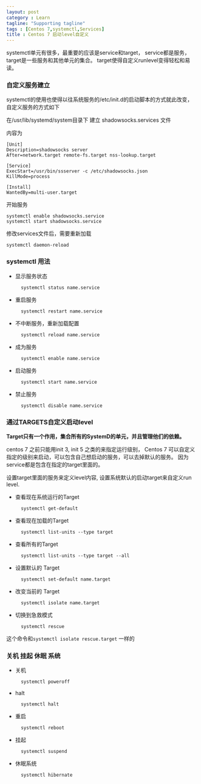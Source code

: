 ```yaml
---
layout: post
category : Learn
tagline: "Supporting tagline"
tags : [Centos 7,systemctl,Services]
title : Centos 7 启动level自定义
---
```


systemctl单元有很多，最重要的应该是service和target，
service都是服务，
target是一些服务和其他单元的集合。
target使得自定义runlevel变得轻松和易读。


### 自定义服务建立

systemctl的使用也使得以往系统服务的/etc/init.d的启动脚本的方式就此改变，
自定义服务的方式如下

在/usr/lib/systemd/system目录下
建立 shadowsocks.services 文件

内容为
	
	[Unit]
	Description=shadowsocks server
	After=network.target remote-fs.target nss-lookup.target

	[Service]
	ExecStart=/usr/bin/ssserver -c /etc/shadowsocks.json
	KillMode=process

	[Install]
	WantedBy=multi-user.target
	

开始服务

	systemctl enable shadowsocks.service
	systemctl start shadowsocks.service

		
修改services文件后，需要重新加载

	systemctl daemon-reload
	

### systemctl 用法

* 显示服务状态
		
		systemctl status name.service

* 重启服务
		
		systemctl restart name.service
	
* 不中断服务，重新加载配置

		systemctl reload name.service
	
* 成为服务

		systemctl enable name.service

* 启动服务

		systemctl start name.service
		
* 禁止服务

		systemctl disable name.service
		
### 通过TARGETS自定义启动level

**Target只有一个作用，集合所有的SystemD的单元，并且管理他们的依赖。**

centos 7 之前只能用init 3, init 5 之类的来指定运行级别，
Centos 7 可以自定义指定的级别来启动，可以包含自己想启动的服务，可以去掉默认的服务。
因为service都是包含在指定的target里面的。

设置target里面的服务来定义level内容,
设置系统默认的启动target来自定义run level.

* 查看现在系统运行的Target

		systemctl get-default

* 查看现在加载的Target

		systemctl list-units --type target
		
* 查看所有的Target

		systemctl list-units --type target --all
		
* 设置默认的 Target
		
		systemctl set-default name.target
		
		
* 改变当前的 Target

		systemctl isolate name.target
		
* 切换到急救模式

		systemctl rescue
		
这个命令和`systemctl isolate rescue.target` 一样的

### 关机 挂起 休眠 系统

* 关机

		systemctl poweroff
		
* halt

		systemctl halt
		
* 重启

		systemctl reboot
		
* 挂起

		systemctl suspend
		
* 休眠系统

		systemctl hibernate







